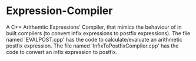 # Expression-Compiler
A C++ Arithemtic Expressions' Compiler, that mimics the behaviour of in built compilers (to convert infix expressions to postfix expressions).
The file named 'EVALPOST.cpp' has the code to calculate/evaluate an arithmetic postfix expression. The file named 'InfixToPostfixCompiler.cpp' has the code to convert an infix expression to postfix.
